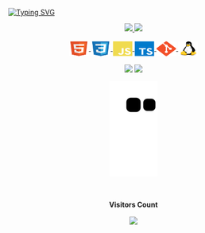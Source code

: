

[![Typing SVG](https://readme-typing-svg.herokuapp.com/?color=00bfbf&size=35&center=true&vCenter=true&width=1000&lines=HELLO,+My+Name+is+Rodrigo+Anastacio;I'm+33+years+old;I+from+Distrito+Federal,+DF;Be+Welcome!+:%29)](https://git.io/typing-svg)

<!--
<div align="center">
<h1>Olá, eu sou Rodrigo Santana.</h1>
<h2>Bem Vindos</h2>
</div>
-->

<div align="center">
  <a href="https://github.com/rodrigosan003">
  <img height="180em" src="https://github-readme-stats.vercel.app/api?username=rodrigosan003&show_icons=true&theme=algolia&include_all_commits=false&count_private=true"/>
  <img height="180em" src="https://github-readme-stats.vercel.app/api/top-langs/?username=rodrigosan003&layout=compact&langs_count=7&theme=algolia"/>
</div>

<div style="display: inline_block" align="center"><br>
<img align="center" alt="Rodrigo-HTML" height="30" width="40" src="https://raw.githubusercontent.com/devicons/devicon/master/icons/html5/html5-original.svg">
  <img align="center" alt="Rodrigo-CSS" height="30" width="40" src="https://raw.githubusercontent.com/devicons/devicon/master/icons/css3/css3-original.svg">
  <img align="center" alt="Rodrigo-Js" height="30" width="40" src="https://raw.githubusercontent.com/devicons/devicon/master/icons/javascript/javascript-plain.svg">
  <img align="center" alt="linux" height="30" width="40" src="https://github.com/devicons/devicon/blob/master/icons/typescript/typescript-original.svg">
 <img align="center" alt="git" height="30" width="40" src="https://raw.githubusercontent.com/devicons/devicon/master/icons/git/git-original.svg">
 <img align="center" alt="linux" height="30" width="40" src="https://raw.githubusercontent.com/devicons/devicon/master/icons/linux/linux-original.svg">

</div>

<br>
<!--redes sociais-->
<div align="center"
<a href="https://www.linkedin.com/in/anastaciotech/" target="_blank"><img src="https://img.shields.io/badge/-LinkedIn-%230077B5?style=for-the-badge&logo=linkedin&logoColor=white" target="_blank"></a> 
<a href = "r.santanaa003@gmail.com"><img src="https://img.shields.io/badge/-Gmail-%23333?style=for-the-badge&logo=gmail&logoColor=white" target="_blank"></a>

![Snake animation](https://github.com/rafaballerini/rafaballerini/blob/output/github-contribution-grid-snake.svg)

</div>

<div align="center">
<br><p align="centre"><b>Visitors Count</b></p>  
<p align="center"><img align="center" src="https://profile-counter.glitch.me/{Rodrigosan003}/count.svg" /></p> 
<br></div>


